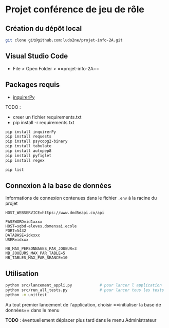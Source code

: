# Projet conférence de jeu de rôle

## Création du dépôt local

```bash
git clone git@github.com:ludo2ne/projet-info-2A.git
```

## Visual Studio Code 

* File > Open Folder > ==projet-info-2A==

## Packages requis

* [inquirerPy](https://inquirerpy.readthedocs.io/en/latest/)

TODO : 
* creer un fichier requirements.txt
* pip install -r requirements.txt

```bash
pip install inquirerPy
pip install requests
pip install psycopg2-binary
pip install tabulate
pip install autopep8
pip install pyfiglet
pip install regex

pip list
```


## Connexion à la base de données

Informations de connexion contenues dans le fichier `.env` à la racine du projet

```
HOST_WEBSERVICE=https://www.dnd5eapi.co/api

PASSWORD=id1xxxx
HOST=sgbd-eleves.domensai.ecole
PORT=5432
DATABASE=idxxxx
USER=idxxx

NB_MAX_PERSONNAGES_PAR_JOUEUR=3
NB_JOUEURS_MAX_PAR_TABLE=5
NB_TABLES_MAX_PAR_SEANCE=10
```


## Utilisation

```bash
python src/lancement_appli.py            # pour lancer l application
python src/run_all_tests.py              # pour lancer tous les tests
python -m unittest
```

Au tout premier lancement de l'application, choisir ==initialiser la base de données== dans le menu

**TODO** : éventuellement déplacer plus tard dans le menu Administrateur